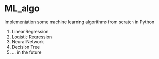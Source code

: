 # ML_algo
Implementation some machine learning algorithms from scratch in Python
1) Linear Regression
2) Logistic Regression
3) Neural Network
4) Decision Tree
5) ... in the future
